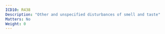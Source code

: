 ```yaml
---
ICD10: R438
Description: "Other and unspecified disturbances of smell and taste"
Matters: No
Weight: 0
---
```

